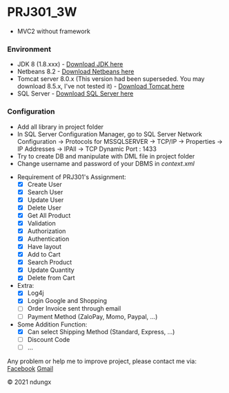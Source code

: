 # PRJ301_3W
- MVC2 without framework

### Environment
- JDK 8 (1.8.xxx) - [Download JDK here](https://www.oracle.com/java/technologies/javase/javase-jdk8-downloads.html)
- Netbeans 8.2 - [Download Netbeans here](https://www.oracle.com/technetwork/java/javase/downloads/jdk-netbeans-jsp-3413139-esa.html)
- Tomcat server 8.0.x (This version had been superseded. You may download 8.5.x, I've not tested it)  - [Download Tomcat here](https://tomcat.apache.org/download-80.cgi)
- SQL Server - [Download SQL Server here](https://go.microsoft.com/fwlink/?linkid=866662)

### Configuration
- Add all library in project folder
- In SQL Server Configuration Manager, go to SQL Server Network Configuration -> Protocols for MSSQLSERVER -> TCP/IP -> Properties -> IP Addresses -> IPAll -> TCP Dynamic Port : 1433	
- Try to create DB and manipulate with DML file in project folder
- Change username and password of your DBMS in _context.xml_

* Requirement of PRJ301's Assignment:  
	- [x] Create User  
	- [x] Search User
	- [x] Update User  
	- [x] Delete User  
	- [x] Get All Product  
	- [x] Validation    
	- [x] Authorization  
	- [x] Authentication  
	- [x] Have layout  
	- [x] Add to Cart  
	- [x] Search Product
	- [x] Update Quantity  
	- [x] Delete from Cart  
  
* Extra: 
    - [x] Log4j  
    - [x] Login Google and Shopping  
    - [ ] Order Invoice sent through email  
    - [ ] Payment Method (ZaloPay, Momo, Paypal, ...)  

* Some Addition Function:
	- [x] Can select Shipping Method (Standard, Express, ...)  
	- [ ] Discount Code  
	- [ ] ...  

Any problem or help me to improve project, please contact me via: 
[Facebook](https://www.facebook.com/ndungx)
[Gmail](mailto:dpron12345@gmail.com)

© 2021 ndungx